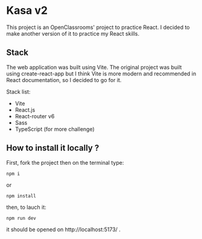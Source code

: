 # Kasa v2

This project is an OpenClassrooms' project to practice React. I decided to make another version of it to practice my React skills.

## Stack

The web application was built using Vite. The original project was built using create-react-app but I think Vite is more modern and recommended in React documentation, so I decided to go for it.

Stack list:

- Vite
- React.js
- React-router v6
- Sass
- TypeScript (for more challenge)

## How to install it locally ?

First, fork the project then on the terminal type:

```
npm i
```

or

```
npm install
```

then, to lauch it:

```
npm run dev
```

it should be opened on http://localhost:5173/ .
